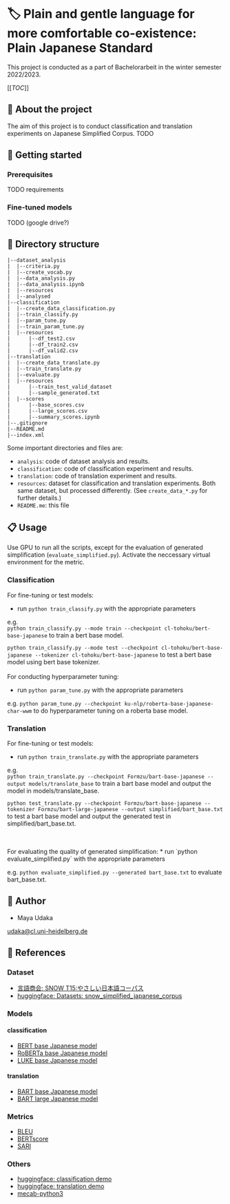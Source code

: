# :label: Plain and gentle language for more comfortable co-existence: Plain Japanese Standard
This project is conducted as a part of Bachelorarbeit in the winter semester 2022/2023.

[[_TOC_]]

## :pushpin: About the project
The aim of this project is to conduct classification and translation experiments on Japanese Simplified Corpus. TODO

## :runner: Getting started

### Prerequisites
TODO requirements

### Fine-tuned models
TODO (google drive?)

## :open_file_folder: Directory structure

```
|--dataset_analysis
|  |--criteria.py
|  |--create_vocab.py
|  |--data_analysis.py
|  |--data_analysis.ipynb
|  |--resources
|  |--analysed
|--classification
|  |--create_data_classification.py
|  |--train_classify.py
|  |--param_tune.py
|  |--train_param_tune.py
|  |--resources
|      |--df_test2.csv
|      |--df_train2.csv
|      |--df_valid2.csv
|--translation
|  |--create_data_translate.py
|  |--train_translate.py
|  |--evaluate.py
|  |--resources
|      |--train_test_valid_dataset
|      |--sample_generated.txt
|  |--scores
|      |--base_scores.csv
|      |--large_scores.csv
|      |--summary_scores.ipynb
|--.gitignore
|--README.md
|--index.xml
```

Some important directories and files are:

* `analysis`: code of dataset analysis and results.
* `classification`: code of classification experiment and results.
* `translation`: code of translation experiment and results.
* `resources`: dataset for classification and translation experiments. Both same dataset, but processed differently. (See `create_data_*.py` for further details.) 
* `README.me`: this file


## :clipboard: Usage

Use GPU to run all the scripts, except for the evaluation of generated simplification (`evaluate_simplified.py`). Activate the neccessary virtual environment for the metric.

### Classification
For fine-tuning or test models:
* run `python train_classify.py` with the appropriate parameters

e.g. <br>
`python train_classify.py --mode train --checkpoint cl-tohoku/bert-base-japanese` to train a bert base model.<br>

`python train_classify.py --mode test --checkpoint cl-tohoku/bert-base-japanese --tokenizer cl-tohoku/bert-base-japanese` to test a bert base model using bert base tokenizer. 
<br>
<br>
For conducting hyperparameter tuning:
* run `python param_tune.py` with the appropriate parameters

e.g. `python param_tune.py --checkpoint ku-nlp/roberta-base-japanese-char-wwm` to do hyperparameter tuning on a roberta base model.

### Translation
For fine-tuning or test models:
* run `python train_translate.py` with the appropriate parameters

e.g. <br>
`python train_translate.py --checkpoint Formzu/bart-base-japanese --output models/translate_base` to train a bart base model and output the model in models/translate_base. <br>

`python test_translate.py --checkpoint Formzu/bart-base-japanese --tokenizer Formzu/bart-large-japanese --output simplified/bart_base.txt` to test a bart base  model and output the generated test in simplified/bart_base.txt.

<br>
<br>
For evaluating the quality of generated simplification:
* run `python evaluate_simplified.py` with the appropriate parameters

e.g. `python evaluate_simplified.py --generated bart_base.txt`  to evaluate bart_base.txt.


## :name_badge: Author
- Maya Udaka

udaka@cl.uni-heidelberg.de

## :link: References
### Dataset
- [言語商会: SNOW T15:やさしい日本語コーパス](https://www.jnlp.org/GengoHouse/snow/t15)
- [huggingface: Datasets: snow_simplified_japanese_corpus](https://huggingface.co/datasets/snow_simplified_japanese_corpus)

### Models
#### classification
- [BERT base Japanese model](https://huggingface.co/cl-tohoku/bert-base-japanese)
- [RoBERTa base Japanese model](https://huggingface.co/ku-nlp/roberta-base-japanese-char-wwm)
- [LUKE base Japanese model](https://huggingface.co/studio-ousia/luke-japanese-base-lite)
#### translation
- [BART base Japanese model](https://huggingface.co/Formzu/bart-base-japanese)
- [BART large Japanese model](https://huggingface.co/Formzu/bart-large-japanese)

### Metrics 
- [BLEU](https://huggingface.co/spaces/evaluate-metric/bleu)
- [BERTscore](https://huggingface.co/spaces/evaluate-metric/bertscore)
- [SARI](https://huggingface.co/spaces/evaluate-metric/sari)


### Others
- [huggingface: classification demo](https://github.com/huggingface/notebooks/blob/6ca682955173cc9d36ffa431ddda505a048cbe80/examples/text_classification.ipynb)
- [huggingface: translation demo](https://github.com/huggingface/notebooks/blob/main/examples/translation.ipynb)
- [mecab-python3](https://github.com/SamuraiT/mecab-python3)
